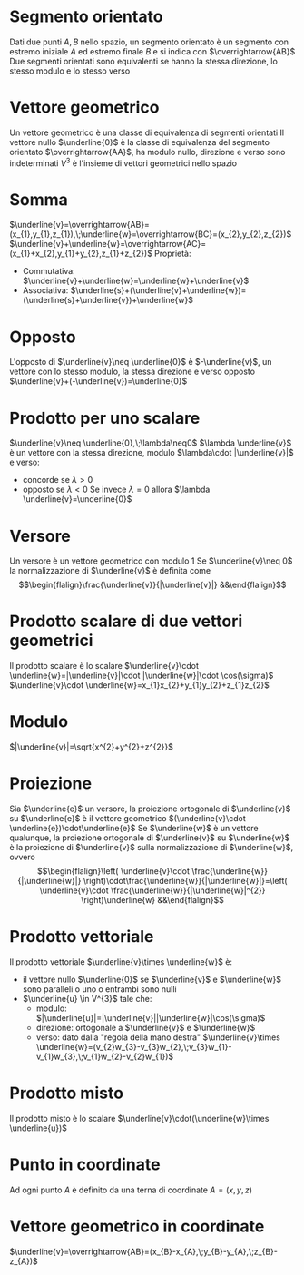 # Segmento orientato
Dati due punti $A,B$ nello spazio, un segmento orientato è un segmento con estremo iniziale $A$ ed estremo finale $B$ e si indica con $\overrightarrow{AB}$
Due segmenti orientati sono equivalenti se hanno la stessa direzione, lo stesso modulo e lo stesso verso

# Vettore geometrico
Un vettore geometrico è una classe di equivalenza di segmenti orientati
Il vettore nullo $\underline{0}$ è la classe di equivalenza del segmento orientato $\overrightarrow{AA}$, ha modulo nullo, direzione e verso sono indeterminati
$V^{3}$ è l'insieme di vettori geometrici nello spazio

# Somma
$\underline{v}=\overrightarrow{AB}=(x_{1},y_{1},z_{1}),\;\underline{w}=\overrightarrow{BC}=(x_{2},y_{2},z_{2})$
$\underline{v}+\underline{w}=\overrightarrow{AC}=(x_{1}+x_{2},y_{1}+y_{2},z_{1}+z_{2})$
Proprietà:
- Commutativa: $\underline{v}+\underline{w}=\underline{w}+\underline{v}$
- Associativa: $\underline{s}+(\underline{v}+\underline{w})=(\underline{s}+\underline{v})+\underline{w}$

# Opposto
L'opposto di $\underline{v}\neq \underline{0}$ è $-\underline{v}$, un vettore con lo stesso modulo, la stessa direzione e verso opposto
$\underline{v}+(-\underline{v})=\underline{0}$

# Prodotto per uno scalare
$\underline{v}\neq \underline{0},\;\lambda\neq0$
$\lambda  \underline{v}$ è un vettore con la stessa direzione, modulo $\lambda\cdot |\underline{v}|$ e verso:
- concorde se $\lambda>0$
- opposto se $\lambda<0$
Se invece $\lambda=0$ allora $\lambda  \underline{v}=\underline{0}$

# Versore
Un versore è un vettore geometrico con modulo $1$
Se $\underline{v}\neq 0$ la normalizzazione di $\underline{v}$ è definita come
$$\begin{flalign}\frac{\underline{v}}{|\underline{v}|} &&\end{flalign}$$

# Prodotto scalare di due vettori geometrici
Il prodotto scalare è lo scalare
$\underline{v}\cdot  \underline{w}=|\underline{v}|\cdot |\underline{w}|\cdot \cos(\sigma)$
$\underline{v}\cdot  \underline{w}=x_{1}x_{2}+y_{1}y_{2}+z_{1}z_{2}$

# Modulo
$|\underline{v}|=\sqrt{x^{2}+y^{2}+z^{2}}$

# Proiezione
Sia $\underline{e}$ un versore, la proiezione ortogonale di $\underline{v}$ su $\underline{e}$ è il vettore geometrico $(\underline{v}\cdot  \underline{e})\cdot\underline{e}$
Se $\underline{w}$ è un vettore qualunque, la proiezione ortogonale di $\underline{v}$ su $\underline{w}$ è la proiezione di $\underline{v}$ sulla normalizzazione di $\underline{w}$, ovvero
$$\begin{flalign}\left( \underline{v}\cdot  \frac{\underline{w}}{|\underline{w}|} \right)\cdot\frac{\underline{w}}{|\underline{w}|}=\left( \underline{v}\cdot  \frac{\underline{w}}{|\underline{w}|^{2}} \right)\underline{w} &&\end{flalign}$$

# Prodotto vettoriale
Il prodotto vettoriale $\underline{v}\times  \underline{w}$ è:
- il vettore nullo $\underline{0}$ se $\underline{v}$ e $\underline{w}$ sono paralleli o uno o entrambi sono nulli
- $\underline{u} \in V^{3}$ tale che:
	- modulo: $|\underline{u}|=|\underline{v}||\underline{w}|\cos(\sigma)$
	- direzione: ortogonale a $\underline{v}$ e $\underline{w}$
	- verso: dato dalla "regola della mano destra"
$\underline{v}\times  \underline{w}=(v_{2}w_{3}-v_{3}w_{2},\;v_{3}w_{1}-v_{1}w_{3},\;v_{1}w_{2}-v_{2}w_{1})$
# Prodotto misto
Il prodotto misto è lo scalare $\underline{v}\cdot(\underline{w}\times  \underline{u})$

# Punto in coordinate
Ad ogni punto $A$ è definito da una terna di coordinate $A=(x,y,z)$

# Vettore geometrico in coordinate
$\underline{v}=\overrightarrow{AB}=(x_{B}-x_{A},\;y_{B}-y_{A},\;z_{B}-z_{A})$